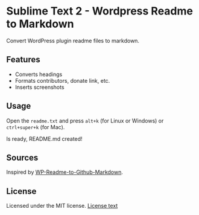 # Sublime Text 2 - Wordpress Readme to Markdown #

Convert WordPress plugin readme files to markdown.

## Features ##

* Converts headings
* Formats contributors, donate link, etc.
* Inserts screenshots

## Usage ##

Open the `readme.txt` and press `alt+k` (for Linux or Windows) or `ctrl+super+k` (for Mac).

Is ready, README.md created!

## Sources ##

Inspired by [WP-Readme-to-Github-Markdown](https://github.com/benbalter/WP-Readme-to-Github-Markdown).

## License ##

Licensed under the MIT license.
[License text](http://opensource.org/licenses/mit-license.php)
